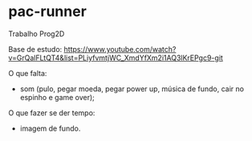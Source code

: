 # pac-runner
Trabalho Prog2D

Base de estudo:
https://www.youtube.com/watch?v=GrQalFLtQT4&list=PLiyfvmtjWC_XmdYfXm2i1AQ3lKrEPgc9-git

O que falta:
- som (pulo, pegar moeda, pegar power up, música de fundo, cair no espinho e game over);

O que fazer se der tempo:
- imagem de fundo.